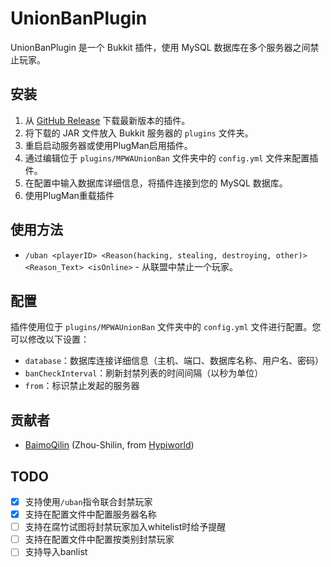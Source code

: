 # UnionBanPlugin

UnionBanPlugin 是一个 Bukkit 插件，使用 MySQL 数据库在多个服务器之间禁止玩家。

## 安装

1. 从 [GitHub Release](https://github.com/Minecraft-Public-Welfare-Alliance/UnionBan-Bukkit/releases) 下载最新版本的插件。
2. 将下载的 JAR 文件放入 Bukkit 服务器的 `plugins` 文件夹。
3. 重启启动服务器或使用PlugMan启用插件。
4. 通过编辑位于 `plugins/MPWAUnionBan` 文件夹中的 `config.yml` 文件来配置插件。
5. 在配置中输入数据库详细信息，将插件连接到您的 MySQL 数据库。
6. 使用PlugMan重载插件

## 使用方法

- `/uban <playerID> <Reason(hacking, stealing, destroying, other)> <Reason_Text> <isOnline>` - 从联盟中禁止一个玩家。

## 配置

插件使用位于 `plugins/MPWAUnionBan` 文件夹中的 `config.yml` 文件进行配置。您可以修改以下设置：

- `database`：数据库连接详细信息（主机、端口、数据库名称、用户名、密码）
- `banCheckInterval`：刷新封禁列表的时间间隔（以秒为单位）
- `from`：标识禁止发起的服务器

## 贡献者

- [BaimoQilin](https://github.com/Zhou-Shilin) (Zhou-Shilin, from [Hypiworld](https://baimoqilin.top/hypiworld))

## TODO

- [x] 支持使用`/uban`指令联合封禁玩家
- [x] 支持在配置文件中配置服务器名称
- [ ] 支持在腐竹试图将封禁玩家加入whitelist时给予提醒
- [ ] 支持在配置文件中配置按类别封禁玩家
- [ ] 支持导入banlist
